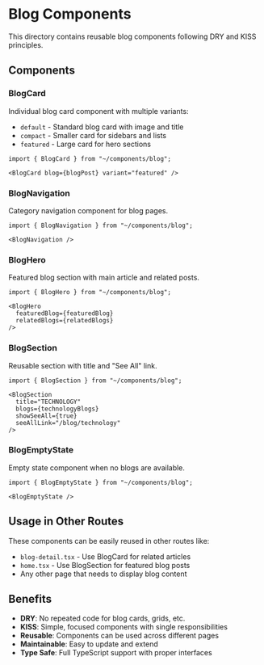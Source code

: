 # Blog Components

This directory contains reusable blog components following DRY and KISS principles.

## Components

### BlogCard
Individual blog card component with multiple variants:
- `default` - Standard blog card with image and title
- `compact` - Smaller card for sidebars and lists
- `featured` - Large card for hero sections

```tsx
import { BlogCard } from "~/components/blog";

<BlogCard blog={blogPost} variant="featured" />
```

### BlogNavigation
Category navigation component for blog pages.

```tsx
import { BlogNavigation } from "~/components/blog";

<BlogNavigation />
```

### BlogHero
Featured blog section with main article and related posts.

```tsx
import { BlogHero } from "~/components/blog";

<BlogHero 
  featuredBlog={featuredBlog} 
  relatedBlogs={relatedBlogs} 
/>
```

### BlogSection
Reusable section with title and "See All" link.

```tsx
import { BlogSection } from "~/components/blog";

<BlogSection 
  title="TECHNOLOGY" 
  blogs={technologyBlogs}
  showSeeAll={true}
  seeAllLink="/blog/technology"
/>
```

### BlogEmptyState
Empty state component when no blogs are available.

```tsx
import { BlogEmptyState } from "~/components/blog";

<BlogEmptyState />
```

## Usage in Other Routes

These components can be easily reused in other routes like:
- `blog-detail.tsx` - Use BlogCard for related articles
- `home.tsx` - Use BlogSection for featured blog posts
- Any other page that needs to display blog content

## Benefits

- **DRY**: No repeated code for blog cards, grids, etc.
- **KISS**: Simple, focused components with single responsibilities
- **Reusable**: Components can be used across different pages
- **Maintainable**: Easy to update and extend
- **Type Safe**: Full TypeScript support with proper interfaces
